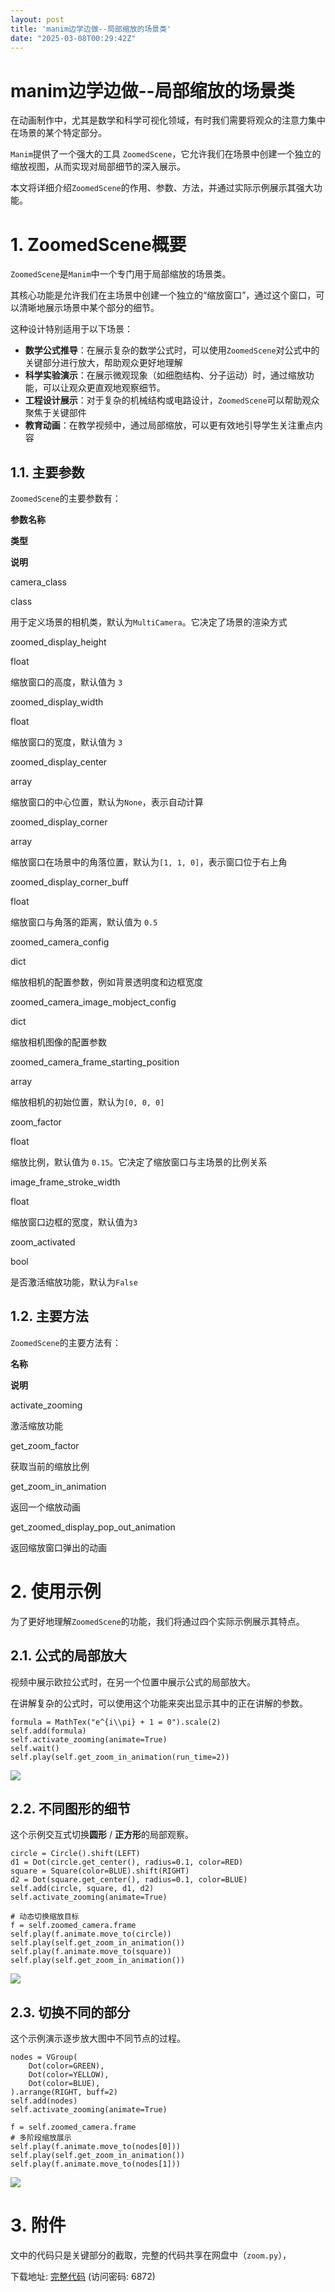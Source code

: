 ```yaml
---
layout: post
title: 'manim边学边做--局部缩放的场景类'
date: "2025-03-08T00:29:42Z"
---
```

manim边学边做--局部缩放的场景类
===================

在动画制作中，尤其是数学和科学可视化领域，有时我们需要将观众的注意力集中在场景的某个特定部分。

`Manim`提供了一个强大的工具 `ZoomedScene`，它允许我们在场景中创建一个独立的缩放视图，从而实现对局部细节的深入展示。

本文将详细介绍`ZoomedScene`的作用、参数、方法，并通过实际示例展示其强大功能。

1\. ZoomedScene概要
=================

`ZoomedScene`是`Manim`中一个专门用于局部缩放的场景类。

其核心功能是允许我们在主场景中创建一个独立的“缩放窗口”，通过这个窗口，可以清晰地展示场景中某个部分的细节。

这种设计特别适用于以下场景：

*   **数学公式推导**：在展示复杂的数学公式时，可以使用`ZoomedScene`对公式中的关键部分进行放大，帮助观众更好地理解
*   **科学实验演示**：在展示微观现象（如细胞结构、分子运动）时，通过缩放功能，可以让观众更直观地观察细节。
*   **工程设计展示**：对于复杂的机械结构或电路设计，`ZoomedScene`可以帮助观众聚焦于关键部件
*   **教育动画**：在教学视频中，通过局部缩放，可以更有效地引导学生关注重点内容

1.1. 主要参数
---------

`ZoomedScene`的主要参数有：

**参数名称**

**类型**

**说明**

camera\_class

class

用于定义场景的相机类，默认为`MultiCamera`。它决定了场景的渲染方式

zoomed\_display\_height

float

缩放窗口的高度，默认值为 `3`

zoomed\_display\_width

float

缩放窗口的宽度，默认值为 `3`

zoomed\_display\_center

array

缩放窗口的中心位置，默认为`None`，表示自动计算

zoomed\_display\_corner

array

缩放窗口在场景中的角落位置，默认为`[1, 1, 0]`，表示窗口位于右上角

zoomed\_display\_corner\_buff

float

缩放窗口与角落的距离，默认值为 `0.5`

zoomed\_camera\_config

dict

缩放相机的配置参数，例如背景透明度和边框宽度

zoomed\_camera\_image\_mobject\_config

dict

缩放相机图像的配置参数

zoomed\_camera\_frame\_starting\_position

array

缩放相机的初始位置，默认为`[0, 0, 0]`

zoom\_factor

float

缩放比例，默认值为 `0.15`。它决定了缩放窗口与主场景的比例关系

image\_frame\_stroke\_width

float

缩放窗口边框的宽度，默认值为`3`

zoom\_activated

bool

是否激活缩放功能，默认为`False`

1.2. 主要方法
---------

`ZoomedScene`的主要方法有：

**名称**

**说明**

activate\_zooming

激活缩放功能

get\_zoom\_factor

获取当前的缩放比例

get\_zoom\_in\_animation

返回一个缩放动画

get\_zoomed\_display\_pop\_out\_animation

返回缩放窗口弹出的动画

2\. 使用示例
========

为了更好地理解`ZoomedScene`的功能，我们将通过四个实际示例展示其特点。

2.1. 公式的局部放大
------------

视频中展示欧拉公式时，在另一个位置中展示公式的局部放大。

在讲解复杂的公式时，可以使用这个功能来突出显示其中的正在讲解的参数。

    formula = MathTex("e^{i\\pi} + 1 = 0").scale(2)
    self.add(formula)
    self.activate_zooming(animate=True)
    self.wait()
    self.play(self.get_zoom_in_animation(run_time=2))
    

![](https://img2024.cnblogs.com/blog/83005/202503/83005-20250307180102438-1318989647.gif)

2.2. 不同图形的细节
------------

这个示例交互式切换**圆形** / **正方形**的局部观察。

    circle = Circle().shift(LEFT)
    d1 = Dot(circle.get_center(), radius=0.1, color=RED)
    square = Square(color=BLUE).shift(RIGHT)
    d2 = Dot(square.get_center(), radius=0.1, color=BLUE)
    self.add(circle, square, d1, d2)
    self.activate_zooming(animate=True)
    
    # 动态切换缩放目标
    f = self.zoomed_camera.frame
    self.play(f.animate.move_to(circle))
    self.play(self.get_zoom_in_animation())
    self.play(f.animate.move_to(square))
    self.play(self.get_zoom_in_animation())
    

![](https://img2024.cnblogs.com/blog/83005/202503/83005-20250307180102436-1063432969.gif)

2.3. 切换不同的部分
------------

这个示例演示逐步放大图中不同节点的过程。

    nodes = VGroup(
        Dot(color=GREEN),
        Dot(color=YELLOW),
        Dot(color=BLUE),
    ).arrange(RIGHT, buff=2)
    self.add(nodes)
    self.activate_zooming(animate=True)
    
    f = self.zoomed_camera.frame
    # 多阶段缩放展示
    self.play(f.animate.move_to(nodes[0]))
    self.play(self.get_zoom_in_animation())
    self.play(f.animate.move_to(nodes[1]))
    

![](https://img2024.cnblogs.com/blog/83005/202503/83005-20250307180102387-870669481.gif)

3\. 附件
======

文中的代码只是关键部分的截取，完整的代码共享在网盘中（`zoom.py`），

下载地址: [完整代码](https://url11.ctfile.com/d/45455611-65421115-a8be22?p=6872) (访问密码: 6872)
